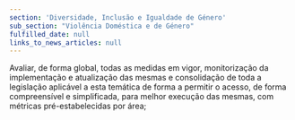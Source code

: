 ```yaml
---
section: 'Diversidade, Inclusão e Igualdade de Género'
sub_section: "Violência Doméstica e de Género"
fulfilled_date: null
links_to_news_articles: null
---
```


Avaliar, de forma global, todas as medidas em vigor, monitorização da implementação e atualização das mesmas e consolidação de toda a legislação aplicável a esta temática de forma a permitir o acesso, de forma compreensível e simplificada, para melhor execução das mesmas, com métricas pré-estabelecidas por área;